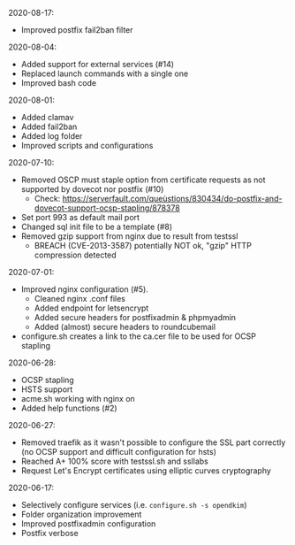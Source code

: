 2020-08-17:
- Improved postfix fail2ban filter

2020-08-04:
- Added support for external services (#14)
- Replaced launch commands with a single one 
- Improved bash code

2020-08-01:
- Added clamav
- Added fail2ban
- Added log folder
- Improved scripts and configurations

2020-07-10:
- Removed OSCP must staple option from certificate requests as not supported by dovecot nor postfix (#10)
  - Check: https://serverfault.com/queùstions/830434/do-postfix-and-dovecot-support-ocsp-stapling/878378
- Set port 993 as default mail port
- Changed sql init file to be a template (#8)
- Removed gzip support from nginx due to result from testssl
  - BREACH (CVE-2013-3587) potentially NOT ok, "gzip" HTTP compression detected

2020-07-01:
- Improved nginx configuration (#5).
  - Cleaned nginx .conf files
  - Added endpoint for letsencrypt
  - Added secure headers for postfixadmin & phpmyadmin
  - Added (almost) secure headers to roundcubemail
- configure.sh creates a link to the ca.cer file to be used for OCSP stapling

2020-06-28:
- OCSP stapling
- HSTS support
- acme.sh working with nginx on
- Added help functions (#2)

2020-06-27:
- Removed traefik as it wasn't possible to configure the SSL part correctly (no OCSP support and difficult configuration for hsts)
- Reached A+ 100% score with testssl.sh and ssllabs
- Request Let's Encrypt certificates using elliptic curves cryptography 

2020-06-17:
- Selectively configure services (i.e. `configure.sh -s opendkim`)
- Folder organization improvement
- Improved postfixadmin configuration
- Postfix verbose
